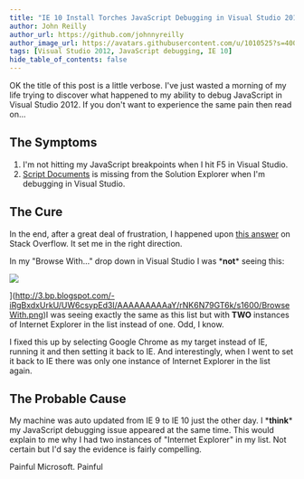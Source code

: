 ```yaml
---
title: "IE 10 Install Torches JavaScript Debugging in Visual Studio 2012 Through Auto Update (Probably)"
author: John Reilly
author_url: https://github.com/johnnyreilly
author_image_url: https://avatars.githubusercontent.com/u/1010525?s=400&u=294033082cfecf8ad1645b4290e362583b33094a&v=4
tags: [Visual Studio 2012, JavaScript debugging, IE 10]
hide_table_of_contents: false
---
```

OK the title of this post is a little verbose. I've just wasted a morning of my life trying to discover what happened to my ability to debug JavaScript in Visual Studio 2012. If you don't want to experience the same pain then read on...

 ## The Symptoms

1. I'm not hitting my JavaScript breakpoints when I hit F5 in Visual Studio.
2. [Script Documents](<http://msdn.microsoft.com/en-us/library/bb385621.aspx>) is missing from the Solution Explorer when I'm debugging in Visual Studio.

<!-- -->

## The Cure

In the end, after a great deal of frustration, I happened upon [this answer](<http://stackoverflow.com/a/15908391/761388>) on Stack Overflow. It set me in the right direction.

In my "Browse With..." drop down in Visual Studio I was \***not**\* seeing this:

![](http://3.bp.blogspot.com/-iRgBxdxUrkU/UW6csypEd3I/AAAAAAAAAaY/rNK6N79GT6k/s320/BrowseWith.png)

](<http://3.bp.blogspot.com/-iRgBxdxUrkU/UW6csypEd3I/AAAAAAAAAaY/rNK6N79GT6k/s1600/BrowseWith.png>)I was seeing exactly the same as this list but with **TWO** instances of Internet Explorer in the list instead of one. Odd, I know.

I fixed this up by selecting Google Chrome as my target instead of IE, running it and then setting it back to IE. And interestingly, when I went to set it back to IE there was only one instance of Internet Explorer in the list again.

## The Probable Cause

My machine was auto updated from IE 9 to IE 10 just the other day. I \***think**\* my JavaScript debugging issue appeared at the same time. This would explain to me why I had two instances of "Internet Explorer" in my list. Not certain but I'd say the evidence is fairly compelling.

Painful Microsoft. Painful


